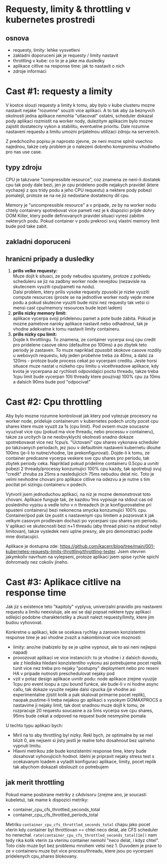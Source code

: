 # Requesty, limity & throttling v kubernetes prostredi

## osnova
- requesty, limity: lehke vysvetleni
- zakladni doporuceni jak je requesty / limity nastavit
- throttling v kube: co to je a jake ma dusledky
- aplikace citlive na response time: jak to nastavit o nich
- zdroje informaci


# Cast #1: requesty a limity
V kostce slouzi requesty a limity k tomu, aby bylo v kube clusteru mozne nastavit nejake "rozumne" souziti vice aplikaci. A to tak aby za beznyvch okolnosti jedna aplikace nemohla "utlacovat" ostatni, scheduler dokazal pody aplikaci rozmistit na worker nody, dulezitym aplikacim bylo mozne zajistit dostatecny vykon a stabilitu, eventuelne prioritu. Dale rozumne nastaveni requestu a limitu umozni prijatelnou utilizaci zdroju na serverech.  

Z predchoziho popisu je naprosto zjevne, ze neni mozne splnit vsechno najednou, takze cely problem je o nalezeni dobreho kompromisu vhodneho pro nas use case.

## typy zdroju
CPU je takzvane "compressible resource", coz znamena ze neni-li dostatek cpu tak pody dale bezi, jen je cpu prideleno podle nejakych pravidel (ktere vychazeji z qos tridy podu a jeho CPU requestu) a nektere pody pobezi pomalejil, protoze se na ne jiz nedostane dostatecny dil cpu.

Memory je "uncompressible resource" a v pripade, ze by na worker nodu chtely containery spotrebovat vice pameti nez je k dispozici prijde dohry OOM Killer, ktery podle definovanych pravidel situaci vyresi zabitim nekterych podu. Pokud container v podu prekroci svuj vlastni memory limit bude pod take zabit.

## zakladni doporuceni



## hranicni pripady a dusledky
1. **prilis velke requesty:**  
Muze dojit k situaci, ze pody nebudou spusteny, protoze z pohledu scheduleru se jiz na zadbny worker node nevejdou (nezavisle na skutecnem vyuziti cpu/pameti na nodu).  
Dalsi problem, ktery prilis vysoke requesty zpusobi je nizke vyuziti compute resources (proste se na jednotlive worker nody vejde mene podu a pokud skutecne vyuziti bude nizsi nez requesty tak vetsi ci mensi cast cpu/memory resources bude lezet ladem)
2. **prilis nizky memory limit:**  
 aplikace vycerpa svoji pridelenou pamet a pote bude zabita. Pokud je mozne pametove naroky aplikace nastavit nebo odhadnout, tak je vhodne adekvatne k tomu nastavit limity containeru.
3. **prilis nizky cpu limit:**  
Dojde k throttlingu. To znamena, ze container vycerpa svuj cpu credit pro pridelene casove okno (defaultne po 100ms) a po zbytek teto periody je zastaven. To muze napriklad zpusobit skokove casove rozdily u webovych requestu, kdy jeden probehne treba za 40ms, a dalsi za 120ms - protoze bude process cekat po vycerpani creditu. Jeste horsi situace muze nastat u nizkeho cpu limitu u vicethreadove aplikace, kdy kvota je vycerpana az rychlosti odpovidajici poctu threadu, takze treba 1cpu limit bude vycerpan 10ti thready ktere pouzivaji 100% cpu za 10ms a dalsich 90ms bude pod "odpocivat"

# Cast #2: Cpu throttling
Aby bylo mozne rozumne kontrolovat jak ktery pod vytezuje procesory na worker node, prideluje containerum v kubernetes podech urcity pocet cpu shares ktere muze vyuzit za 1s (cpu limit). Pod ovsem muze soucasne vyuzivat vice cpu (pokud ma vice threadu, nebo processu v containeru), takze za urcitych (a ne neobvyklych) okolnosti snadno dokaze spotrebovavat vice nez 1cpu/s. "Uctovani" cpu shares vykonava scheduler po takzvanych periodach, jez jsou v defaultnim nastaveni kubernetu dlouhe 100ms (je-li to nutne/vhodne, lze prekonfigurovat). Dojde-li k tomu, ze container predcasne vycerpa veskere sve cpu shares pro periodu, tak zbytek periody ceka. Napriklad pokud pridelime containeru 0.5cpu a uvnitr pobezi 2 thready/processy konzumujici 100% cpu kazdy, tak spotrebuji svuj "credit" zhruba za 25ms a nasledujicich 75ms nebudou delat nic. Toto je velmi nevhodne chovani pro aplikace citlive na odezvu a je nutne s tim pocitat pri sizingu containeru v podech.

Vytvoril jsem jednoduchou aplikaci, na niz je mozne demonstrovat toto chovani. Aplikace funguje tak, ze kazdou 1ms vypisuje na stdout cas od posledniho vypisu a vedle toho v n threadech (n je konfigurovatelne pri spusteni containeru) bezi nekonecna smycka konzumujici 100% cpu. Container/pod pak lze pustit s nastavenym cpu limitem a pozorovat k jak velkym casovym prodlevam dochazi po vycerpani cpu shares pro periodu. V aplikaci ve skutecnosti bezi n+1 threadu (aby thread pisici na stdout nebyl limitovan), takze vysledek neni uplne presny, ale pro demonstraci podle mne dostacujici.

Aplikace je dostupna zde: https://github.com/kacerr/blog/tree/main/001-kubernetes-requests-limits-throttling/throttling-tester. Jsem otevren jakymkoliv navrhum na vylepseni, protoze aplikaci jsem spise rychle spichl dohromady nez cokoliv jineho.

# Cast #3: Aplikace citlive na response time
Jak jiz s existence teto "kapitoly" vyplyva, univerzalni pravidlo pro nastaveni requestu a limitu neexistuje, ale asi se daji popsat nektere typy aplikaci sdilejici podobne charakteristiky a zkusit nalezt requesty/limity, ktere jim budou vyhovovat.

Konkretne u aplikaci, kde se ocekava rychlay a zaroven konzistentni response time je asi vhodne zvazit a nakombinovat vice moznosti:
- limity: ano/ne (nabizelo by se je uplne vypnout, ale to asi neni nejlepsi napad)
- provozovat aplikaci ve vice instancich: to je vhodne i z dalsich duvodu, ale z hlediska hledani konzistentiho vykonu asi potrebujeme pocet replik tunit vice nez treba pro nejaky "postupny" deployment nebo pro reseni HA v pripade nutnosti preschedulovat nejaky pod
- vzit v potaz design aplikace uvnitr podu: node aplikace zrejme vyuzije 1cpu pro event loopu a cpu bound funkce, ale bude-li v ni hodne async callu, tak dokaze vyuzite nejake dalsi cpucka (je vhodne asi experimentalne zjistit kolik a pak skalovat primarne pocet replik), naopak pustime-li treba nejakou go aplikaci s vysokym GOMAXPROCS a nastavime ji nejaky limit, tak dost snadnou muze dojit k tomu, ze rozpracuje 20 requestu soucasne a za 5ms vycerpa sve cpu shares, 95ms bude cekat a odpoved na request bude nesmyslne pomala

U techto typu aplikaci bych:
- Miril na to aby throttling byl nizky. Rekl bych, ze optimalne by se mel blizit 0, ale nejsem si jisty jestli je realne toho dosahnout bez uplneho vypnuti limitu.
- Hlavni metrikou zde bude konzistentni response time, ktery bude dosahovat vyhovujicich hodnot. Idelni je pripravit nejaky stress test s ocekavanym loadem a vyladit konfiguraci aplikace, limity, pocet replik tak abychom dokazali obslouzit co potrebujem

## jak merit throttling
Pokud mame posbirane metriky z cAdvisoru (zrejme ano, je soucasti kubeletu), tak mame k dispozici metriky:
- container_cpu_cfs_throttled_seconds_total
- container_cpu_cfs_throttled_periods_total

Metriku `container_cpu_cfs_throttled_seconds_total` chapu jako pocet vterin kdy container byl throttlovan == chtel neco delat, ale CFS scheduler ho nenechal.
`rate(container_cpu_cfs_throttled_seconds_total[1m])` nam tedy rika kolik vterin za vterinu container nemohl "neco delat, i kdyz chtel". Toto cislo muze byt bez problemu mnohem vetsi nez 1. Duvodem je prave to ze v containeru muze byt vice procesu/threadu, ktere jsou po vycerpani pridelenych cpu_shares blokovany.